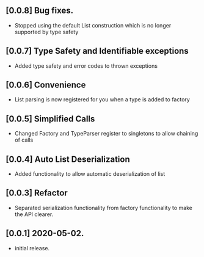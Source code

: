 ## [0.0.8] Bug fixes.
* Stopped using the default List construction which is no longer supported by type safety
## [0.0.7] Type Safety and Identifiable exceptions

* Added type safety and error codes to thrown exceptions
## [0.0.6] Convenience

* List parsing is now registered for you when a type is added to factory

## [0.0.5] Simplified Calls

* Changed Factory and TypeParser register to singletons to allow chaining of calls

## [0.0.4] Auto List Deserialization

* Added functionality to allow automatic deserialization of list

## [0.0.3] Refactor

* Separated serialization functionality from factory functionality to make the API clearer.
## [0.0.1] 2020-05-02.

* initial release.









